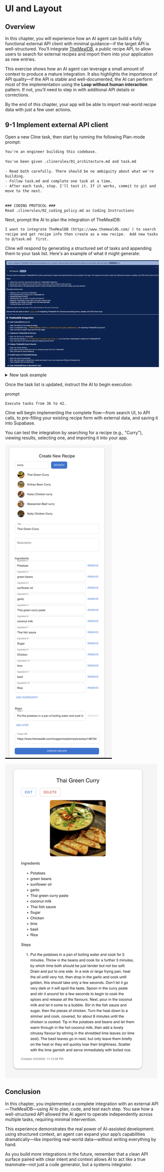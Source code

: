 # UI and Layout

## Overview

In this chapter, you will experience how an AI agent can build a fully functional external API client with minimal guidance—if the target API is well-structured. You’ll integrate [TheMealDB](https://www.themealdb.com/), a public recipe API, to allow users to search for external recipes and import them into your application as new entries.

This exercise shows how an AI agent can leverage a small amount of context to produce a mature integration. It also highlights the importance of API quality—if the API is stable and well-documented, the AI can perform most of the implementation using the **Loop without human interaction** pattern. If not, you’ll need to step in with additional API details or corrections.

By the end of this chapter, your app will be able to import real-world recipe data with just a few user actions.



## 9-1 Implement external API client

Open a new Cline task, then start by running the following Plan-mode prompt:

```
You're an engineer building this codebase.

You've been given .clinerules/01_architecture.md and task.md

- Read both carefully. There should be no ambiguity about what we're building.
- Follow task.md and complete one task at a time.
- After each task, stop. I'll test it. If it works, commit to git and move to the next.


### CODING PROTOCOL ###
Read .clinerules/02_coding_policy.md as Coding Instructions
```

Next, prompt the AI to plan the integration of TheMealDB:

```
I want to integrate TheMealDB (https://www.themealdb.com/ ) to search recipe and get recipe info then create as a new recipe.  Add new tasks to @/task.md  first.
```

Cline will respond by generating a structured set of tasks and appending them to your task list. Here's an example of what it might generate:


![](images/9_3_Add_new_tasks.png)

<details>
<summary>New task example</summary>

```
## 9. Use TheMealDB 

36. **Add TheMealDB Search UI**
    - Start: No search UI for external recipes
    - End: UI component (e.g., `TheMealDBSearch`) in `src/features/recipes/components/` for searching TheMealDB by keyword
    - Test: Unit test for search input and API call trigger

37. **Implement TheMealDB API Service**
    - Start: No service for TheMealDB
    - End: Service module in `src/features/recipes/services.ts` (or a new file) to fetch/search recipes from TheMealDB API
    - Test: Unit test for API call and response mapping (mock fetch)

38. **Display TheMealDB Search Results**
    - Start: No results display
    - End: Search results rendered in the UI, showing recipe info from TheMealDB
    - Test: Unit test for result rendering

39. **Enable Import of TheMealDB Recipe**
    - Start: No import functionality
    - End: User can select a recipe from results and import it as a new recipe (pre-filling the RecipeForm)
    - Test: Unit/E2E test for import flow

40. **Map TheMealDB Data to App Recipe Type**
    - Start: No mapping logic
    - End: Mapping function to convert TheMealDB recipe data to app's Recipe type (in `src/features/recipes/types.ts` or a helper)
    - Test: Unit test for mapping function

41. **Create Recipe from Imported Data**
    - Start: No creation from import
    - End: Imported recipe is saved to Supabase and appears in the app as a new recipe
    - Test: E2E test for full import-to-create flow

42. **Test and Polish TheMealDB Integration**
    - Start: Integration implemented
    - End: All flows (search, import, create) tested and UI/UX polished
    - Test: Unit/E2E test pass, visual/manual review
```
</details>

Once the task list is updated, instruct the AI to begin execution:

prompt

```
Execute tasks from 36 to 42.
```

Cline will begin implementing the complete flow—from search UI, to API calls, to pre-filling your existing recipe form with external data, and saving it into Supabase.

You can test the integration by searching for a recipe (e.g., "Curry"), viewing results, selecting one, and importing it into your app.

![](images/9_1_receipe_create_with_search1.png.png)

![](images/9_2_receipe_create_with_search2.png)


## Conclusion

In this chapter, you implemented a complete integration with an external API—TheMealDB—using AI to plan, code, and test each step. You saw how a well-structured API allowed the AI agent to operate independently across multiple tasks, requiring minimal intervention.

This experience demonstrates the real power of AI-assisted development: using structured context, an agent can expand your app’s capabilities dramatically—like importing real-world data—without writing everything by hand.

As you build more integrations in the future, remember that a clean API surface paired with clear intent and context allows AI to act like a true teammate—not just a code generator, but a systems integrator.
